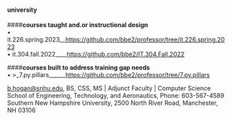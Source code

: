 #### university 

####**courses taught and.or instructional design**  
• it.226.spring.2023__https://github.com/bbe2/professor/tree/it.226.spring.2023  
• it.304.fall.2022____https://github.com/bbe2/IT.304.Fall.2022  

####**courses built to address training gap needs**  
• >_7.py.pillars______https://github.com/bbe2/professor/tree/7.py.pillars  
 



b.hogan@snhu.edu, BS, CSS, MS | Adjunct Faculty | Computer Science   
School of Engineering, Technology, and Aeronautics, Phone: 603-567-4589   
Southern New Hampshire University, 2500 North River Road, Manchester, NH 03106  

